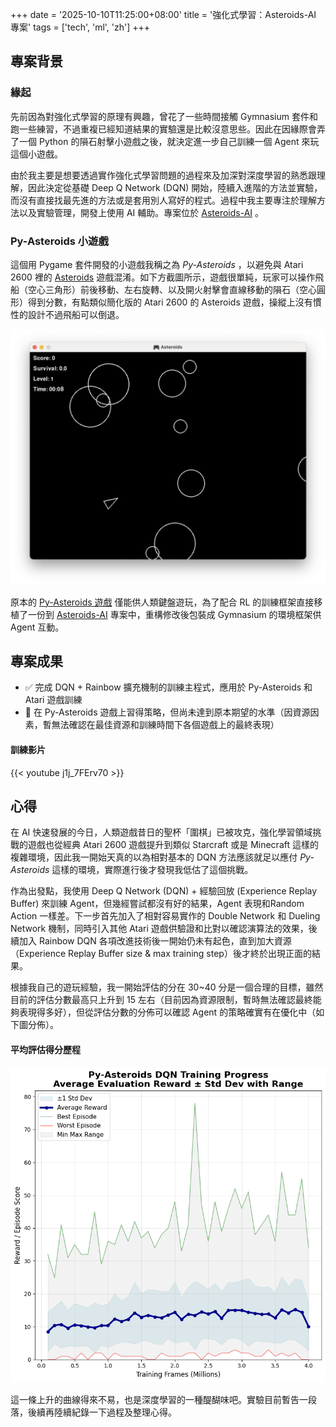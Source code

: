 +++
date = '2025-10-10T11:25:00+08:00'
title = '強化式學習：Asteroids-AI 專案'
tags = ['tech', 'ml', 'zh']
+++


## 專案背景

### 緣起

先前因為對強化式學習的原理有興趣，曾花了一些時間接觸 Gymnasium 套件和跑一些練習，不過重複已經知道結果的實驗還是比較沒意思些。因此在因緣際會弄了一個 Python 的隕石射擊小遊戲之後，就決定進一步自己訓練一個 Agent 來玩這個小遊戲。

由於我主要是想要透過實作強化式學習問題的過程來及加深對深度學習的熟悉跟理解，因此決定從基礎 Deep Q Network (DQN) 開始，陸續入進階的方法並實驗，而沒有直接找最先進的方法或是套用別人寫好的程式。過程中我主要專注於理解方法以及實驗管理，開發上使用 AI 輔助。專案位於 [Asteroids-AI](https://github.com/lywgit/rl-asteroids-pygame) 。 

### Py-Asteroids 小遊戲

這個用 Pygame 套件開發的小遊戲我稱之為 *Py-Asteroids* ，以避免與 Atari 2600 裡的 [Asteroids](https://ale.farama.org/environments/asteroids/) 遊戲混淆。如下方截圖所示，遊戲很單純，玩家可以操作飛船（空心三角形）前後移動、左右旋轉、以及開火射擊會直線移動的隕石（空心圓形）得到分數，有點類似簡化版的 Atari 2600 的 Asteroids 遊戲，操縱上沒有慣性的設計不過飛船可以倒退。

![Screenshot of Py-Asteroids game](py-asteroids_screenshot.png "Py-Asteroids 遊戲畫面截圖")

原本的 [Py-Asteroids 遊戲](https://github.com/lywgit/bootdev-asteroids-pygame) 僅能供人類鍵盤遊玩，為了配合 RL 的訓練框架直接移植了一份到 [Asteroids-AI](https://github.com/lywgit/rl-asteroids-pygame) 專案中，重構修改後包裝成 Gymnasium 的環境框架供 Agent 互動。


## 專案成果

- ✅️ 完成 DQN + Rainbow 擴充機制的訓練主程式，應用於 Py-Asteroids 和 Atari 遊戲訓練 
- 🚧 在 Py-Asteroids 遊戲上習得策略，但尚未達到原本期望的水準（因資源因素，暫無法確認在最佳資源和訓練時間下各個遊戲上的最終表現）

#### 訓練影片

{{< youtube j1j_7FErv70 >}}


## 心得

在 AI 快速發展的今日，人類遊戲昔日的聖杯「圍棋」已被攻克，強化學習領域挑戰的遊戲也從經典 Atari 2600 遊戲提升到類似 Starcraft 或是 Minecraft 這樣的複雜環境，因此我一開始天真的以為相對基本的 DQN 方法應該就足以應付 *Py-Asteroids* 這樣的環境，實際進行後才發現我低估了這個挑戰。

作為出發點，我使用 Deep Q Network (DQN) + 經驗回放 (Experience Replay Buffer) 來訓練 Agent，但幾經嘗試都沒有好的結果，Agent 表現和Random Action 一樣差。下一步首先加入了相對容易實作的 Double Network 和 Dueling Network 機制，同時引入其他 Atari 遊戲供驗證和比對以確認演算法的效果，後續加入 Rainbow DQN 各項改進技術後一開始仍未有起色，直到加大資源（Experience Replay Buffer size & max training step）後才終於出現正面的結果。

根據我自己的遊玩經驗，我一開始評估的分在 30~40 分是一個合理的目標，雖然目前的評估分數最高只上升到 15 左右（目前因為資源限制，暫時無法確認最終能夠表現得多好），但從評估分數的分佈可以確認 Agent 的策略確實有在優化中（如下圖分佈）。

#### 平均評估得分歷程
![training progress](py-asteroids_training_progress.png "Evaluation score over training Progress")

這一條上升的曲線得來不易，也是深度學習的一種醍醐味吧。實驗目前暫告一段落，後續再陸續紀錄一下過程及整理心得。
